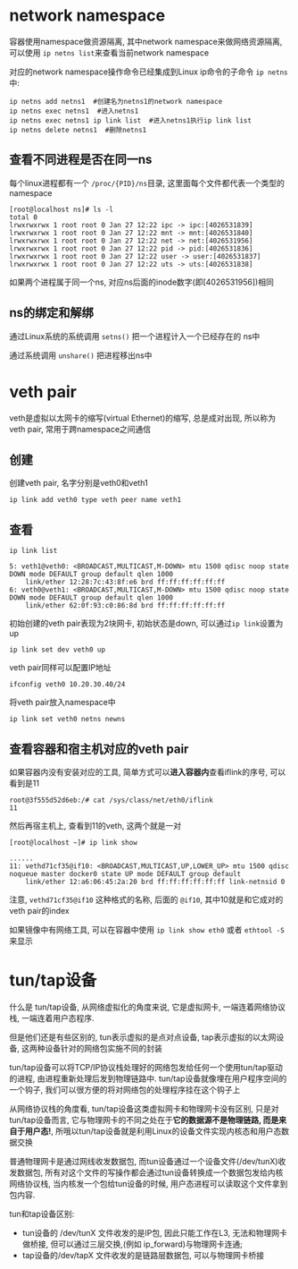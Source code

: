 # network namespace

容器使用namespace做资源隔离, 其中network namespace来做网络资源隔离, 可以使用 `ip netns list`来查看当前network namespace

对应的network namespace操作命令已经集成到Linux ip命令的子命令 `ip netns`中:

```
ip netns add netns1  #创建名为netns1的network namespace
ip netns exec netns1  #进入netns1
ip netns exec netns1 ip link list  #进入netns1执行ip link list
ip netns delete netns1  #删除netns1
```

## 查看不同进程是否在同一ns

每个linux进程都有一个 `/proc/{PID}/ns`目录, 这里面每个文件都代表一个类型的namespace

```
[root@localhost ns]# ls -l
total 0
lrwxrwxrwx 1 root root 0 Jan 27 12:22 ipc -> ipc:[4026531839]
lrwxrwxrwx 1 root root 0 Jan 27 12:22 mnt -> mnt:[4026531840]
lrwxrwxrwx 1 root root 0 Jan 27 12:22 net -> net:[4026531956]
lrwxrwxrwx 1 root root 0 Jan 27 12:22 pid -> pid:[4026531836]
lrwxrwxrwx 1 root root 0 Jan 27 12:22 user -> user:[4026531837]
lrwxrwxrwx 1 root root 0 Jan 27 12:22 uts -> uts:[4026531838]
```

如果两个进程属于同一个ns, 对应ns后面的inode数字(即[4026531956])相同

## ns的绑定和解绑

通过Linux系统的系统调用 `setns()` 把一个进程计入一个已经存在的 ns中

通过系统调用 `unshare()` 把进程移出ns中

# veth pair

veth是虚拟以太网卡的缩写(virtual Ethernet)的缩写, 总是成对出现, 所以称为veth pair, 常用于跨namespace之间通信

## 创建

创建veth pair, 名字分别是veth0和veth1

```
ip link add veth0 type veth peer name veth1
```

## 查看

```
ip link list

5: veth1@veth0: <BROADCAST,MULTICAST,M-DOWN> mtu 1500 qdisc noop state DOWN mode DEFAULT group default qlen 1000
    link/ether 12:28:7c:43:8f:e6 brd ff:ff:ff:ff:ff:ff
6: veth0@veth1: <BROADCAST,MULTICAST,M-DOWN> mtu 1500 qdisc noop state DOWN mode DEFAULT group default qlen 1000
    link/ether 62:0f:93:c0:86:8d brd ff:ff:ff:ff:ff:ff
```

初始创建的veth pair表现为2块网卡, 初始状态是down, 可以通过`ip link`设置为up

```
ip link set dev veth0 up
```

veth pair同样可以配置IP地址

```
ifconfig veth0 10.20.30.40/24
```

将veth pair放入namespace中

```
ip link set veth0 netns newns
```

## 查看容器和宿主机对应的veth pair

如果容器内没有安装对应的工具, 简单方式可以**进入容器内**查看iflink的序号, 可以看到是11

```
root@3f555d52d6eb:/# cat /sys/class/net/eth0/iflink
11
``` 

然后再宿主机上, 查看到11的veth, 这两个就是一对

```
[root@localhost ~]# ip link show

......
11: vethd71cf35@if10: <BROADCAST,MULTICAST,UP,LOWER_UP> mtu 1500 qdisc noqueue master docker0 state UP mode DEFAULT group default
    link/ether 12:a6:06:45:2a:20 brd ff:ff:ff:ff:ff:ff link-netnsid 0
```

注意, `vethd71cf35@if10` 这种格式的名称, 后面的 `@if10`, 其中10就是和它成对的veth pair的index

如果镜像中有网络工具, 可以在容器中使用 `ip link show eth0` 或者 `ethtool -S`来显示

# tun/tap设备

什么是 tun/tap设备, 从网络虚拟化的角度来说, 它是虚拟网卡, 一端连着网络协议栈, 一端连着用户态程序.

但是他们还是有些区别的, tun表示虚拟的是点对点设备, tap表示虚拟的以太网设备, 这两种设备针对的网络包实施不同的封装

tun/tap设备可以将TCP/IP协议栈处理好的网络包发给任何一个使用tun/tap驱动的进程, 由进程重新处理后发到物理链路中. tun/tap设备就像埋在用户程序空间的一个钩子, 我们可以很方便的将对网络包的处理程序挂在这个钩子上

从网络协议栈的角度看, tun/tap设备这类虚拟网卡和物理网卡没有区别, 只是对tun/tap设备而言, 它与物理网卡的不同之处在于**它的数据源不是物理链路, 而是来自于用户态!**, 所哦以tun/tap设备就是利用Linux的设备文件实现内核态和用户态数据交换

普通物理网卡是通过网线收发数据包, 而tun设备通过一个设备文件(/dev/tunX)收发数据包, 所有对这个文件的写操作都会通过tun设备转换成一个数据包发给内核网络协议栈, 当内核发一个包给tun设备的时候, 用户态进程可以读取这个文件拿到包内容.

tun和tap设备区别:

- tun设备的 /dev/tunX 文件收发的是IP包, 因此只能工作在L3, 无法和物理网卡做桥接, 但可以通过三层交换,(例如 ip_forward)与物理网卡连通;
- tap设备的/dev/tapX 文件收发的是链路层数据包, 可以与物理网卡桥接






